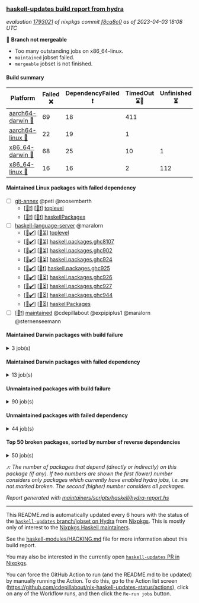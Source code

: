 ### [haskell-updates build report from hydra](https://hydra.nixos.org/jobset/nixpkgs/haskell-updates)
*evaluation [1793021](https://hydra.nixos.org/eval/1793021) of nixpkgs commit [f8ca8c0](https://github.com/NixOS/nixpkgs/commits/f8ca8c031bcefb5823803582dddec1387e582a97) as of 2023-04-03 18:08 UTC*

:red_circle: **Branch not mergeable**
  * Too many outstanding jobs on x86_64-linux.
  * `maintained` jobset failed.
  * `mergeable` jobset is not finished.

#### Build summary

 | Platform | Failed :x: | DependencyFailed :heavy_exclamation_mark: | TimedOut :hourglass::no_entry_sign: | Unfinished :hourglass_flowing_sand: | Success :heavy_check_mark: | 
 | --- | --- | --- | --- | --- | --- | 
 | [aarch64-darwin :green_apple:](https://hydra.nixos.org/eval/1793021?filter=.aarch64-darwin) | 69 | 18 | 411 |  | 5984 | 
 | [aarch64-linux :iphone:](https://hydra.nixos.org/eval/1793021?filter=.aarch64-linux) | 22 | 19 | 1 |  | 6499 | 
 | [x86_64-darwin :apple:](https://hydra.nixos.org/eval/1793021?filter=.x86_64-darwin) | 68 | 25 | 10 | 1 | 6382 | 
 | [x86_64-linux :penguin:](https://hydra.nixos.org/eval/1793021?filter=.x86_64-linux) | 16 | 16 | 2 | 112 | 6435 | 
#### Maintained Linux packages with failed dependency
- [ ] [git-annex](https://hydra.nixos.org/eval/1793021?filter=git-annex) @peti @roosemberth
  - [[:iphone::heavy_exclamation_mark:]](https://hydra.nixos.org/build/214772217) [[:penguin::heavy_exclamation_mark:]](https://hydra.nixos.org/build/214772117) [toplevel](https://hydra.nixos.org/eval/1793021?filter=git-annex)
  - [[:iphone::heavy_exclamation_mark:]](https://hydra.nixos.org/build/214772213) [[:penguin::heavy_exclamation_mark:]](https://hydra.nixos.org/build/214772435) [haskellPackages](https://hydra.nixos.org/eval/1793021?filter=haskellPackages.git-annex)
- [ ] [haskell-language-server](https://hydra.nixos.org/eval/1793021?filter=haskell-language-server) @maralorn
  - [[:iphone::heavy_check_mark:]](https://hydra.nixos.org/build/214772166) [[:penguin::hourglass_flowing_sand:]](https://hydra.nixos.org/build/214772231) [toplevel](https://hydra.nixos.org/eval/1793021?filter=haskell-language-server)
  - [[:iphone::heavy_check_mark:]](https://hydra.nixos.org/build/214772436) [[:penguin::hourglass_flowing_sand:]](https://hydra.nixos.org/build/214772295) [haskell.packages.ghc8107](https://hydra.nixos.org/eval/1793021?filter=haskell.packages.ghc8107.haskell-language-server)
  - [[:iphone::heavy_check_mark:]](https://hydra.nixos.org/build/214772369) [[:penguin::hourglass_flowing_sand:]](https://hydra.nixos.org/build/214772319) [haskell.packages.ghc902](https://hydra.nixos.org/eval/1793021?filter=haskell.packages.ghc902.haskell-language-server)
  - [[:iphone::heavy_check_mark:]](https://hydra.nixos.org/build/214772328) [[:penguin::hourglass_flowing_sand:]](https://hydra.nixos.org/build/214772180) [haskell.packages.ghc924](https://hydra.nixos.org/eval/1793021?filter=haskell.packages.ghc924.haskell-language-server)
  - [[:iphone::heavy_check_mark:]](https://hydra.nixos.org/build/214772279) [[:penguin::heavy_exclamation_mark:]](https://hydra.nixos.org/build/214772399) [haskell.packages.ghc925](https://hydra.nixos.org/eval/1793021?filter=haskell.packages.ghc925.haskell-language-server)
  - [[:iphone::heavy_check_mark:]](https://hydra.nixos.org/build/214772323) [[:penguin::hourglass_flowing_sand:]](https://hydra.nixos.org/build/214772075) [haskell.packages.ghc926](https://hydra.nixos.org/eval/1793021?filter=haskell.packages.ghc926.haskell-language-server)
  - [[:iphone::heavy_check_mark:]](https://hydra.nixos.org/build/214772071) [[:penguin::hourglass_flowing_sand:]](https://hydra.nixos.org/build/214772404) [haskell.packages.ghc927](https://hydra.nixos.org/eval/1793021?filter=haskell.packages.ghc927.haskell-language-server)
  - [[:iphone::heavy_check_mark:]](https://hydra.nixos.org/build/214848764) [[:penguin::hourglass_flowing_sand:]](https://hydra.nixos.org/build/214848762) [haskell.packages.ghc944](https://hydra.nixos.org/eval/1793021?filter=haskell.packages.ghc944.haskell-language-server)
  - [[:iphone::heavy_check_mark:]](https://hydra.nixos.org/build/214772233) [[:penguin::hourglass_flowing_sand:]](https://hydra.nixos.org/build/214772165) [haskellPackages](https://hydra.nixos.org/eval/1793021?filter=haskellPackages.haskell-language-server)
- [ ] [[:penguin::heavy_exclamation_mark:]](https://hydra.nixos.org/build/214772125) [maintained](https://hydra.nixos.org/eval/1793021?filter=maintained) @cdepillabout @expipiplus1 @maralorn @sternenseemann
#### Maintained Darwin packages with build failure
<details><summary>3 job(s) </summary>

- [ ] [gitit](https://hydra.nixos.org/eval/1793021?filter=gitit) @Profpatsch @sternenseemann
  - [[:green_apple::x:]](https://hydra.nixos.org/build/214772463) [[:apple::heavy_check_mark:]](https://hydra.nixos.org/build/214772234) [toplevel](https://hydra.nixos.org/eval/1793021?filter=gitit)
  - [[:green_apple::heavy_check_mark:]](https://hydra.nixos.org/build/214772053) [[:apple::heavy_check_mark:]](https://hydra.nixos.org/build/214772033) [haskellPackages](https://hydra.nixos.org/eval/1793021?filter=haskellPackages.gitit)
</details>

#### Maintained Darwin packages with failed dependency
<details><summary>13 job(s) </summary>

- [ ] [git-annex](https://hydra.nixos.org/eval/1793021?filter=git-annex) @peti @roosemberth
  - [[:green_apple::heavy_exclamation_mark:]](https://hydra.nixos.org/build/214772076) [[:apple::heavy_exclamation_mark:]](https://hydra.nixos.org/build/214772379) [toplevel](https://hydra.nixos.org/eval/1793021?filter=git-annex)
  - [[:green_apple::heavy_exclamation_mark:]](https://hydra.nixos.org/build/214772406) [[:apple::heavy_exclamation_mark:]](https://hydra.nixos.org/build/214772291) [haskellPackages](https://hydra.nixos.org/eval/1793021?filter=haskellPackages.git-annex)
- [ ] [haskell-language-server](https://hydra.nixos.org/eval/1793021?filter=haskell-language-server) @maralorn
  - [[:green_apple::heavy_check_mark:]](https://hydra.nixos.org/build/214772287) [[:apple::heavy_check_mark:]](https://hydra.nixos.org/build/214772451) [toplevel](https://hydra.nixos.org/eval/1793021?filter=haskell-language-server)
  - [[:green_apple::heavy_check_mark:]](https://hydra.nixos.org/build/214772355) [[:apple::heavy_check_mark:]](https://hydra.nixos.org/build/214772445) [haskell.packages.ghc8107](https://hydra.nixos.org/eval/1793021?filter=haskell.packages.ghc8107.haskell-language-server)
  - [[:green_apple::heavy_check_mark:]](https://hydra.nixos.org/build/214772134) [[:apple::heavy_check_mark:]](https://hydra.nixos.org/build/214772423) [haskell.packages.ghc902](https://hydra.nixos.org/eval/1793021?filter=haskell.packages.ghc902.haskell-language-server)
  - [[:green_apple::heavy_check_mark:]](https://hydra.nixos.org/build/214772418) [[:apple::heavy_check_mark:]](https://hydra.nixos.org/build/214772277) [haskell.packages.ghc924](https://hydra.nixos.org/eval/1793021?filter=haskell.packages.ghc924.haskell-language-server)
  - [[:green_apple::heavy_check_mark:]](https://hydra.nixos.org/build/214772340) [[:apple::heavy_check_mark:]](https://hydra.nixos.org/build/214772307) [haskell.packages.ghc925](https://hydra.nixos.org/eval/1793021?filter=haskell.packages.ghc925.haskell-language-server)
  - [[:green_apple::heavy_check_mark:]](https://hydra.nixos.org/build/214772144) [[:apple::heavy_check_mark:]](https://hydra.nixos.org/build/214772168) [haskell.packages.ghc926](https://hydra.nixos.org/eval/1793021?filter=haskell.packages.ghc926.haskell-language-server)
  - [[:green_apple::heavy_check_mark:]](https://hydra.nixos.org/build/214772384) [[:apple::heavy_check_mark:]](https://hydra.nixos.org/build/214772150) [haskell.packages.ghc927](https://hydra.nixos.org/eval/1793021?filter=haskell.packages.ghc927.haskell-language-server)
  - [[:green_apple::heavy_exclamation_mark:]](https://hydra.nixos.org/build/214848763) [[:apple::hourglass_flowing_sand:]](https://hydra.nixos.org/build/214848765) [haskell.packages.ghc944](https://hydra.nixos.org/eval/1793021?filter=haskell.packages.ghc944.haskell-language-server)
  - [[:green_apple::heavy_check_mark:]](https://hydra.nixos.org/build/214772249) [[:apple::heavy_check_mark:]](https://hydra.nixos.org/build/214772041) [haskellPackages](https://hydra.nixos.org/eval/1793021?filter=haskellPackages.haskell-language-server)
</details>

#### Unmaintained packages with build failure
<details><summary>90 job(s) </summary>

- [ ] [[:green_apple::heavy_check_mark:]](https://hydra.nixos.org/build/214141789) [[:iphone::heavy_check_mark:]](https://hydra.nixos.org/build/214134943) [[:apple::x:]](https://hydra.nixos.org/build/214146726) [[:penguin::heavy_check_mark:]](https://hydra.nixos.org/build/214135673) [haskellPackages.di-core](https://hydra.nixos.org/eval/1793021?filter=haskellPackages.di-core)  :arrow_heading_up: 8 | 11
- [ ] [[:green_apple::x:]](https://hydra.nixos.org/build/214772102) [[:iphone::x:]](https://hydra.nixos.org/build/214772142) [[:apple::x:]](https://hydra.nixos.org/build/214772354) [[:penguin::hourglass_flowing_sand:]](https://hydra.nixos.org/build/214772296) [haskellPackages.gi-soup](https://hydra.nixos.org/eval/1793021?filter=haskellPackages.gi-soup)  :arrow_heading_up: 5 | 19
- [ ] [[:green_apple::x:]](https://hydra.nixos.org/build/214604764) [[:iphone::x:]](https://hydra.nixos.org/build/214598833) [[:apple::x:]](https://hydra.nixos.org/build/214601792) [[:penguin::x:]](https://hydra.nixos.org/build/214602707) [haskellPackages.uniform-json](https://hydra.nixos.org/eval/1793021?filter=haskellPackages.uniform-json)  :arrow_heading_up: 4 | 4
- [ ] [[:green_apple::heavy_check_mark:]](https://hydra.nixos.org/build/214599192) [[:iphone::heavy_check_mark:]](https://hydra.nixos.org/build/214604033) [[:apple::heavy_check_mark:]](https://hydra.nixos.org/build/214601741) [[:penguin::x:]](https://hydra.nixos.org/build/214600338) [haskellPackages.factory](https://hydra.nixos.org/eval/1793021?filter=haskellPackages.factory)  :arrow_heading_up: 2 | 4
- [ ] [[:green_apple::x:]](https://hydra.nixos.org/build/214501496) [[:iphone::x:]](https://hydra.nixos.org/build/214507272) [[:apple::x:]](https://hydra.nixos.org/build/214504901) [[:penguin::x:]](https://hydra.nixos.org/build/214501345) [haskellPackages.kind-integer](https://hydra.nixos.org/eval/1793021?filter=haskellPackages.kind-integer)  :arrow_heading_up: 2 | 2
- [ ] [[:green_apple::heavy_check_mark:]](https://hydra.nixos.org/build/214507009) [[:iphone::x:]](https://hydra.nixos.org/build/214503119) [[:apple::heavy_check_mark:]](https://hydra.nixos.org/build/214494591) [[:penguin::heavy_check_mark:]](https://hydra.nixos.org/build/214503477) [haskellPackages.quic](https://hydra.nixos.org/eval/1793021?filter=haskellPackages.quic)  :arrow_heading_up: 2 | 2
- [ ] [[:green_apple::x:]](https://hydra.nixos.org/build/214600166) [[:iphone::x:]](https://hydra.nixos.org/build/214601887) [[:apple::heavy_check_mark:]](https://hydra.nixos.org/build/214604317) [[:penguin::heavy_check_mark:]](https://hydra.nixos.org/build/214599029) [haskellPackages.hw-simd](https://hydra.nixos.org/eval/1793021?filter=haskellPackages.hw-simd)  :arrow_heading_up: 1 | 8
- [ ] [[:green_apple::x:]](https://hydra.nixos.org/build/214606886) [[:iphone::x:]](https://hydra.nixos.org/build/214597805) [[:apple::x:]](https://hydra.nixos.org/build/214604497) [[:penguin::x:]](https://hydra.nixos.org/build/214600262) [haskellPackages.hslua-typing](https://hydra.nixos.org/eval/1793021?filter=haskellPackages.hslua-typing)  :arrow_heading_up: 1 | 5
- [ ] [[:green_apple::x:]](https://hydra.nixos.org/build/214602282) [[:iphone::heavy_check_mark:]](https://hydra.nixos.org/build/214598964) [[:apple::x:]](https://hydra.nixos.org/build/214600885) [[:penguin::heavy_check_mark:]](https://hydra.nixos.org/build/214600067) [haskellPackages.inline-r](https://hydra.nixos.org/eval/1793021?filter=haskellPackages.inline-r)  :arrow_heading_up: 1 | 4
- [ ] [[:green_apple::x:]](https://hydra.nixos.org/build/214503654) [[:iphone::x:]](https://hydra.nixos.org/build/214501002) [[:apple::x:]](https://hydra.nixos.org/build/214501960) [[:penguin::x:]](https://hydra.nixos.org/build/214497909) [haskellPackages.hpath-directory](https://hydra.nixos.org/eval/1793021?filter=haskellPackages.hpath-directory)  :arrow_heading_up: 1 | 3
- [ ] [[:green_apple::x:]](https://hydra.nixos.org/build/214607395) [[:iphone::x:]](https://hydra.nixos.org/build/214597483) [[:apple::x:]](https://hydra.nixos.org/build/214602658) [[:penguin::x:]](https://hydra.nixos.org/build/214605872) [haskellPackages.hslua-repl](https://hydra.nixos.org/eval/1793021?filter=haskellPackages.hslua-repl)  :arrow_heading_up: 1 | 2
- [ ] [[:green_apple::heavy_check_mark:]](https://hydra.nixos.org/build/214134274) [[:iphone::x:]](https://hydra.nixos.org/build/214149550) [[:apple::heavy_check_mark:]](https://hydra.nixos.org/build/214142318) [[:penguin::heavy_check_mark:]](https://hydra.nixos.org/build/214144617) [haskellPackages.long-double](https://hydra.nixos.org/eval/1793021?filter=haskellPackages.long-double)  :arrow_heading_up: 1 | 2
- [ ] [[:green_apple::x:]](https://hydra.nixos.org/build/214602142) [[:iphone::heavy_check_mark:]](https://hydra.nixos.org/build/214601215) [[:apple::x:]](https://hydra.nixos.org/build/214604895) [[:penguin::heavy_check_mark:]](https://hydra.nixos.org/build/214600991) [haskellPackages.posix-socket](https://hydra.nixos.org/eval/1793021?filter=haskellPackages.posix-socket)  :arrow_heading_up: 1 | 2
- [ ] [[:green_apple::x:]](https://hydra.nixos.org/build/214597385) [[:iphone::heavy_check_mark:]](https://hydra.nixos.org/build/214601087) [[:apple::x:]](https://hydra.nixos.org/build/214598895) [[:penguin::heavy_check_mark:]](https://hydra.nixos.org/build/214600226) [haskellPackages.gi-gdkx11](https://hydra.nixos.org/eval/1793021?filter=haskellPackages.gi-gdkx11)  :arrow_heading_up: 1 | 1
- [ ] [[:green_apple::hourglass::no_entry_sign:]](https://hydra.nixos.org/build/214599525) [[:iphone::heavy_exclamation_mark:]](https://hydra.nixos.org/build/214603777) [[:apple::x:]](https://hydra.nixos.org/build/214598665) [[:penguin::x:]](https://hydra.nixos.org/build/214603147) [haskellPackages.http3](https://hydra.nixos.org/eval/1793021?filter=haskellPackages.http3)  :arrow_heading_up: 1 | 1
- [ ] [[:green_apple::heavy_check_mark:]](https://hydra.nixos.org/build/214599928) [[:iphone::heavy_check_mark:]](https://hydra.nixos.org/build/214598189) [[:apple::heavy_check_mark:]](https://hydra.nixos.org/build/214603931) [[:penguin::x:]](https://hydra.nixos.org/build/214599789) [haskellPackages.mighty-metropolis](https://hydra.nixos.org/eval/1793021?filter=haskellPackages.mighty-metropolis)  :arrow_heading_up: 1 | 1
- [ ] [[:green_apple::heavy_check_mark:]](https://hydra.nixos.org/build/214499156) [[:iphone::x:]](https://hydra.nixos.org/build/214509737) [[:apple::heavy_check_mark:]](https://hydra.nixos.org/build/214497278) [[:penguin::heavy_check_mark:]](https://hydra.nixos.org/build/214507831) [haskellPackages.nlopt-haskell](https://hydra.nixos.org/eval/1793021?filter=haskellPackages.nlopt-haskell)  :arrow_heading_up: 1 | 1
- [ ] [[:green_apple::x:]](https://hydra.nixos.org/build/214141221) [[:iphone::heavy_check_mark:]](https://hydra.nixos.org/build/214151880) [[:apple::x:]](https://hydra.nixos.org/build/214152662) [[:penguin::heavy_check_mark:]](https://hydra.nixos.org/build/214142865) [haskellPackages.openal-ffi](https://hydra.nixos.org/eval/1793021?filter=haskellPackages.openal-ffi)  :arrow_heading_up: 1 | 1
- [ ] [[:apple::x:]](https://hydra.nixos.org/build/214504040) [[:penguin::heavy_check_mark:]](https://hydra.nixos.org/build/214495585) [haskellPackages.swisstable](https://hydra.nixos.org/eval/1793021?filter=haskellPackages.swisstable)  :arrow_heading_up: 1 | 1
- [ ] [[:green_apple::heavy_check_mark:]](https://hydra.nixos.org/build/214146944) [[:iphone::x:]](https://hydra.nixos.org/build/214145294) [[:apple::heavy_check_mark:]](https://hydra.nixos.org/build/214134328) [[:penguin::heavy_check_mark:]](https://hydra.nixos.org/build/214151749) [haskellPackages.freetype2](https://hydra.nixos.org/eval/1793021?filter=haskellPackages.freetype2)  :arrow_heading_up: 0 | 10
- [ ] [[:green_apple::x:]](https://hydra.nixos.org/build/214603383) [[:iphone::heavy_check_mark:]](https://hydra.nixos.org/build/214598410) [[:apple::x:]](https://hydra.nixos.org/build/214601054) [[:penguin::heavy_check_mark:]](https://hydra.nixos.org/build/214601005) [haskellPackages.pipes-zlib](https://hydra.nixos.org/eval/1793021?filter=haskellPackages.pipes-zlib)  :arrow_heading_up: 0 | 5
- [ ] [[:green_apple::x:]](https://hydra.nixos.org/build/214600905) [[:iphone::heavy_check_mark:]](https://hydra.nixos.org/build/214601654) [[:apple::heavy_check_mark:]](https://hydra.nixos.org/build/214601096) [[:penguin::heavy_check_mark:]](https://hydra.nixos.org/build/214602866) [haskellPackages.folds](https://hydra.nixos.org/eval/1793021?filter=haskellPackages.folds)  :arrow_heading_up: 0 | 3
- [ ] [[:green_apple::x:]](https://hydra.nixos.org/build/214509854) [[:iphone::heavy_check_mark:]](https://hydra.nixos.org/build/214502377) [[:apple::heavy_check_mark:]](https://hydra.nixos.org/build/214495375) [[:penguin::heavy_check_mark:]](https://hydra.nixos.org/build/214505553) [haskellPackages.gauge](https://hydra.nixos.org/eval/1793021?filter=haskellPackages.gauge)  :arrow_heading_up: 0 | 3
- [ ] [[:green_apple::x:]](https://hydra.nixos.org/build/214148657) [[:iphone::x:]](https://hydra.nixos.org/build/214133658) [[:apple::heavy_check_mark:]](https://hydra.nixos.org/build/214137156) [[:penguin::heavy_check_mark:]](https://hydra.nixos.org/build/214136660) [haskellPackages.picosat](https://hydra.nixos.org/eval/1793021?filter=haskellPackages.picosat)  :arrow_heading_up: 0 | 3
- [ ] [[:green_apple::x:]](https://hydra.nixos.org/build/214148397) [[:iphone::heavy_check_mark:]](https://hydra.nixos.org/build/214136877) [[:apple::heavy_check_mark:]](https://hydra.nixos.org/build/214137485) [[:penguin::heavy_check_mark:]](https://hydra.nixos.org/build/214138587) [haskellPackages.LibZip](https://hydra.nixos.org/eval/1793021?filter=haskellPackages.LibZip)  :arrow_heading_up: 0 | 2
- [ ] [[:green_apple::heavy_check_mark:]](https://hydra.nixos.org/build/214603670) [[:iphone::heavy_check_mark:]](https://hydra.nixos.org/build/214599510) [[:apple::heavy_check_mark:]](https://hydra.nixos.org/build/214603358) [[:penguin::x:]](https://hydra.nixos.org/build/214602304) [haskellPackages.json-rpc](https://hydra.nixos.org/eval/1793021?filter=haskellPackages.json-rpc)  :arrow_heading_up: 0 | 2
- [ ] [[:green_apple::x:]](https://hydra.nixos.org/build/214500891) [[:iphone::heavy_check_mark:]](https://hydra.nixos.org/build/214499813) [[:apple::heavy_check_mark:]](https://hydra.nixos.org/build/214504248) [[:penguin::heavy_check_mark:]](https://hydra.nixos.org/build/214505205) [haskellPackages.rocksdb-haskell](https://hydra.nixos.org/eval/1793021?filter=haskellPackages.rocksdb-haskell)  :arrow_heading_up: 0 | 2
- [ ] [[:green_apple::x:]](https://hydra.nixos.org/build/214772054) [[:iphone::x:]](https://hydra.nixos.org/build/214772062) [[:apple::x:]](https://hydra.nixos.org/build/214772457) [[:penguin::hourglass_flowing_sand:]](https://hydra.nixos.org/build/214772339) [haskellPackages.curryer-rpc](https://hydra.nixos.org/eval/1793021?filter=haskellPackages.curryer-rpc)  :arrow_heading_up: 0 | 1
- [ ] [[:green_apple::x:]](https://hydra.nixos.org/build/214604424) [[:iphone::heavy_check_mark:]](https://hydra.nixos.org/build/214599854) [[:apple::heavy_check_mark:]](https://hydra.nixos.org/build/214605749) [[:penguin::heavy_check_mark:]](https://hydra.nixos.org/build/214604155) [haskellPackages.ecta](https://hydra.nixos.org/eval/1793021?filter=haskellPackages.ecta)  :arrow_heading_up: 0 | 1
- [ ] [[:green_apple::x:]](https://hydra.nixos.org/build/214602816) [[:iphone::x:]](https://hydra.nixos.org/build/214600704) [[:apple::x:]](https://hydra.nixos.org/build/214597596) [[:penguin::x:]](https://hydra.nixos.org/build/214597490) [haskellPackages.eventlog2html](https://hydra.nixos.org/eval/1793021?filter=haskellPackages.eventlog2html)  :arrow_heading_up: 0 | 1
- [ ] [[:green_apple::x:]](https://hydra.nixos.org/build/214772411) [[:iphone::heavy_check_mark:]](https://hydra.nixos.org/build/214772187) [[:apple::x:]](https://hydra.nixos.org/build/214772224) [[:penguin::hourglass_flowing_sand:]](https://hydra.nixos.org/build/214772377) [haskellPackages.h-raylib](https://hydra.nixos.org/eval/1793021?filter=haskellPackages.h-raylib)  :arrow_heading_up: 0 | 1
- [ ] [[:green_apple::x:]](https://hydra.nixos.org/build/214141306) [[:iphone::heavy_check_mark:]](https://hydra.nixos.org/build/214138240) [[:apple::x:]](https://hydra.nixos.org/build/214143679) [[:penguin::heavy_check_mark:]](https://hydra.nixos.org/build/214132798) [haskellPackages.hamid](https://hydra.nixos.org/eval/1793021?filter=haskellPackages.hamid)  :arrow_heading_up: 0 | 1
- [ ] [[:green_apple::heavy_check_mark:]](https://hydra.nixos.org/build/214494618) [[:iphone::heavy_check_mark:]](https://hydra.nixos.org/build/214497805) [[:apple::x:]](https://hydra.nixos.org/build/214504959) [[:penguin::heavy_check_mark:]](https://hydra.nixos.org/build/214498373) [haskellPackages.hmatrix-morpheus](https://hydra.nixos.org/eval/1793021?filter=haskellPackages.hmatrix-morpheus)  :arrow_heading_up: 0 | 1
- [ ] [[:green_apple::x:]](https://hydra.nixos.org/build/214133968) [[:iphone::heavy_check_mark:]](https://hydra.nixos.org/build/214156099) [[:apple::x:]](https://hydra.nixos.org/build/214143711) [[:penguin::heavy_check_mark:]](https://hydra.nixos.org/build/214140909) [haskellPackages.huckleberry](https://hydra.nixos.org/eval/1793021?filter=haskellPackages.huckleberry)  :arrow_heading_up: 0 | 1
- [ ] [[:green_apple::x:]](https://hydra.nixos.org/build/214145745) [[:iphone::heavy_check_mark:]](https://hydra.nixos.org/build/214156245) [[:apple::x:]](https://hydra.nixos.org/build/214141632) [[:penguin::heavy_check_mark:]](https://hydra.nixos.org/build/214155150) [haskellPackages.select](https://hydra.nixos.org/eval/1793021?filter=haskellPackages.select)  :arrow_heading_up: 0 | 1
- [ ] [[:green_apple::x:]](https://hydra.nixos.org/build/214153812) [[:iphone::heavy_check_mark:]](https://hydra.nixos.org/build/214146662) [[:apple::x:]](https://hydra.nixos.org/build/214136287) [[:penguin::heavy_check_mark:]](https://hydra.nixos.org/build/214147572) [haskellPackages.sysinfo](https://hydra.nixos.org/eval/1793021?filter=haskellPackages.sysinfo)  :arrow_heading_up: 0 | 1
- [ ] [[:green_apple::heavy_check_mark:]](https://hydra.nixos.org/build/214494601) [[:iphone::heavy_check_mark:]](https://hydra.nixos.org/build/214506311) [[:apple::x:]](https://hydra.nixos.org/build/214494989) [[:penguin::heavy_check_mark:]](https://hydra.nixos.org/build/214504213) [haskellPackages.FractalArt](https://hydra.nixos.org/eval/1793021?filter=haskellPackages.FractalArt) 
- [ ] [[:green_apple::heavy_check_mark:]](https://hydra.nixos.org/build/214157397) [[:iphone::x:]](https://hydra.nixos.org/build/214136263) [[:apple::heavy_check_mark:]](https://hydra.nixos.org/build/214141126) [[:penguin::heavy_check_mark:]](https://hydra.nixos.org/build/214153805) [haskellPackages.HsASA](https://hydra.nixos.org/eval/1793021?filter=haskellPackages.HsASA) 
- [ ] [[:green_apple::x:]](https://hydra.nixos.org/build/214134999) [[:iphone::heavy_check_mark:]](https://hydra.nixos.org/build/214157288) [[:apple::x:]](https://hydra.nixos.org/build/214142578) [[:penguin::heavy_check_mark:]](https://hydra.nixos.org/build/214149630) [haskellPackages.al](https://hydra.nixos.org/eval/1793021?filter=haskellPackages.al) 
- [ ] [[:green_apple::heavy_check_mark:]](https://hydra.nixos.org/build/214502771) [[:iphone::heavy_check_mark:]](https://hydra.nixos.org/build/214502511) [[:apple::x:]](https://hydra.nixos.org/build/214496305) [[:penguin::heavy_check_mark:]](https://hydra.nixos.org/build/214494735) [haskellPackages.churros](https://hydra.nixos.org/eval/1793021?filter=haskellPackages.churros) 
- [ ] [[:green_apple::x:]](https://hydra.nixos.org/build/214605608) [[:iphone::hourglass::no_entry_sign:]](https://hydra.nixos.org/build/214602336) [[:apple::x:]](https://hydra.nixos.org/build/214605507) [[:penguin::x:]](https://hydra.nixos.org/build/214604824) [haskellPackages.crem](https://hydra.nixos.org/eval/1793021?filter=haskellPackages.crem) 
- [ ] [[:green_apple::heavy_check_mark:]](https://hydra.nixos.org/build/214146953) [[:iphone::heavy_check_mark:]](https://hydra.nixos.org/build/214137813) [[:apple::x:]](https://hydra.nixos.org/build/214137621) [[:penguin::heavy_check_mark:]](https://hydra.nixos.org/build/214153200) [haskellPackages.env-extra](https://hydra.nixos.org/eval/1793021?filter=haskellPackages.env-extra) 
- [ ] [[:green_apple::x:]](https://hydra.nixos.org/build/214599714) [[:iphone::heavy_check_mark:]](https://hydra.nixos.org/build/214605099) [[:apple::x:]](https://hydra.nixos.org/build/214597374) [[:penguin::heavy_check_mark:]](https://hydra.nixos.org/build/214604641) [haskellPackages.epub-tools](https://hydra.nixos.org/eval/1793021?filter=haskellPackages.epub-tools) 
- [ ] [[:green_apple::x:]](https://hydra.nixos.org/build/214147932) [[:iphone::heavy_check_mark:]](https://hydra.nixos.org/build/214140002) [[:apple::heavy_check_mark:]](https://hydra.nixos.org/build/214136673) [[:penguin::heavy_check_mark:]](https://hydra.nixos.org/build/214150873) [haskellPackages.executable-hash](https://hydra.nixos.org/eval/1793021?filter=haskellPackages.executable-hash) 
- [ ] [[:green_apple::x:]](https://hydra.nixos.org/build/214135226) [[:iphone::heavy_check_mark:]](https://hydra.nixos.org/build/214134337) [[:apple::x:]](https://hydra.nixos.org/build/214133687) [[:penguin::heavy_check_mark:]](https://hydra.nixos.org/build/214134720) [haskellPackages.float128](https://hydra.nixos.org/eval/1793021?filter=haskellPackages.float128) 
- [ ] [[:green_apple::x:]](https://hydra.nixos.org/build/214508158) [[:iphone::heavy_check_mark:]](https://hydra.nixos.org/build/214496089) [[:apple::x:]](https://hydra.nixos.org/build/214503377) [[:penguin::heavy_check_mark:]](https://hydra.nixos.org/build/214501931) [haskellPackages.fudgets](https://hydra.nixos.org/eval/1793021?filter=haskellPackages.fudgets) 
- [ ] [[:green_apple::x:]](https://hydra.nixos.org/build/214603185) [[:iphone::heavy_check_mark:]](https://hydra.nixos.org/build/214601387) [[:apple::x:]](https://hydra.nixos.org/build/214599288) [[:penguin::heavy_check_mark:]](https://hydra.nixos.org/build/214598411) [haskellPackages.gerrit](https://hydra.nixos.org/eval/1793021?filter=haskellPackages.gerrit) 
- [ ] [[:green_apple::x:]](https://hydra.nixos.org/build/214607105) [[:apple::x:]](https://hydra.nixos.org/build/214606984) [haskellPackages.gi-gtkosxapplication](https://hydra.nixos.org/eval/1793021?filter=haskellPackages.gi-gtkosxapplication) 
- [ ] [[:green_apple::x:]](https://hydra.nixos.org/build/214502774) [[:apple::x:]](https://hydra.nixos.org/build/214503789) [haskellPackages.gtk-mac-integration](https://hydra.nixos.org/eval/1793021?filter=haskellPackages.gtk-mac-integration) 
- [ ] [[:green_apple::x:]](https://hydra.nixos.org/build/214497154) [[:iphone::heavy_check_mark:]](https://hydra.nixos.org/build/214495084) [[:apple::x:]](https://hydra.nixos.org/build/214508555) [[:penguin::heavy_check_mark:]](https://hydra.nixos.org/build/214507960) [haskellPackages.gtk-traymanager](https://hydra.nixos.org/eval/1793021?filter=haskellPackages.gtk-traymanager) 
- [ ] [[:green_apple::x:]](https://hydra.nixos.org/build/214508260) [[:apple::x:]](https://hydra.nixos.org/build/214495306) [haskellPackages.gtk3-mac-integration](https://hydra.nixos.org/eval/1793021?filter=haskellPackages.gtk3-mac-integration) 
- [ ] [[:green_apple::x:]](https://hydra.nixos.org/build/214605222) [[:iphone::heavy_check_mark:]](https://hydra.nixos.org/build/214599498) [[:apple::x:]](https://hydra.nixos.org/build/214602464) [[:penguin::heavy_check_mark:]](https://hydra.nixos.org/build/214597731) [haskellPackages.highlight](https://hydra.nixos.org/eval/1793021?filter=haskellPackages.highlight) 
- [ ] [[:green_apple::x:]](https://hydra.nixos.org/build/214607264) [[:iphone::heavy_check_mark:]](https://hydra.nixos.org/build/214605719) [[:apple::x:]](https://hydra.nixos.org/build/214604476) [[:penguin::heavy_check_mark:]](https://hydra.nixos.org/build/214606564) [haskellPackages.hinotify-conduit](https://hydra.nixos.org/eval/1793021?filter=haskellPackages.hinotify-conduit) 
- [ ] [[:green_apple::x:]](https://hydra.nixos.org/build/214156295) [[:iphone::heavy_check_mark:]](https://hydra.nixos.org/build/214145796) [[:apple::x:]](https://hydra.nixos.org/build/214147180) [[:penguin::heavy_check_mark:]](https://hydra.nixos.org/build/214157678) [haskellPackages.hsshellscript](https://hydra.nixos.org/eval/1793021?filter=haskellPackages.hsshellscript) 
- [ ] [[:green_apple::x:]](https://hydra.nixos.org/build/214145882) [[:iphone::heavy_check_mark:]](https://hydra.nixos.org/build/214147797) [[:apple::x:]](https://hydra.nixos.org/build/214133768) [[:penguin::heavy_check_mark:]](https://hydra.nixos.org/build/214154054) [haskellPackages.hssourceinfo](https://hydra.nixos.org/eval/1793021?filter=haskellPackages.hssourceinfo) 
- [ ] [[:green_apple::x:]](https://hydra.nixos.org/build/214142552) [[:iphone::heavy_check_mark:]](https://hydra.nixos.org/build/214140737) [[:apple::x:]](https://hydra.nixos.org/build/214149553) [[:penguin::heavy_check_mark:]](https://hydra.nixos.org/build/214134415) [haskellPackages.hunspell-hs](https://hydra.nixos.org/eval/1793021?filter=haskellPackages.hunspell-hs) 
- [ ] [[:apple::x:]](https://hydra.nixos.org/build/214603676) [[:penguin::heavy_check_mark:]](https://hydra.nixos.org/build/214601353) [haskellPackages.inline-asm](https://hydra.nixos.org/eval/1793021?filter=haskellPackages.inline-asm) 
- [ ] [[:green_apple::x:]](https://hydra.nixos.org/build/214499769) [[:iphone::heavy_check_mark:]](https://hydra.nixos.org/build/214500971) [[:apple::x:]](https://hydra.nixos.org/build/214496739) [[:penguin::heavy_check_mark:]](https://hydra.nixos.org/build/214498617) [haskellPackages.interprocess](https://hydra.nixos.org/eval/1793021?filter=haskellPackages.interprocess) 
- [ ] [[:green_apple::x:]](https://hydra.nixos.org/build/214506427) [[:iphone::heavy_check_mark:]](https://hydra.nixos.org/build/214507110) [[:apple::x:]](https://hydra.nixos.org/build/214506592) [[:penguin::heavy_check_mark:]](https://hydra.nixos.org/build/214507053) [haskellPackages.intricacy](https://hydra.nixos.org/eval/1793021?filter=haskellPackages.intricacy) 
- [ ] [[:green_apple::x:]](https://hydra.nixos.org/build/214505917) [[:iphone::heavy_check_mark:]](https://hydra.nixos.org/build/214505484) [[:apple::x:]](https://hydra.nixos.org/build/214507464) [[:penguin::heavy_check_mark:]](https://hydra.nixos.org/build/214500840) [haskellPackages.ipcvar](https://hydra.nixos.org/eval/1793021?filter=haskellPackages.ipcvar) 
- [ ] [[:green_apple::x:]](https://hydra.nixos.org/build/214150388) [[:apple::x:]](https://hydra.nixos.org/build/214155935) [haskellPackages.kqueue](https://hydra.nixos.org/eval/1793021?filter=haskellPackages.kqueue) 
- [ ] [[:green_apple::x:]](https://hydra.nixos.org/build/214505246) [[:iphone::heavy_check_mark:]](https://hydra.nixos.org/build/214499200) [[:apple::heavy_check_mark:]](https://hydra.nixos.org/build/214495666) [[:penguin::heavy_check_mark:]](https://hydra.nixos.org/build/214500012) [haskellPackages.leveldb-haskell-fork](https://hydra.nixos.org/eval/1793021?filter=haskellPackages.leveldb-haskell-fork) 
- [ ] [[:green_apple::x:]](https://hydra.nixos.org/build/214494529) [[:iphone::x:]](https://hydra.nixos.org/build/214500903) [[:apple::x:]](https://hydra.nixos.org/build/214505368) [[:penguin::x:]](https://hydra.nixos.org/build/214497968) [haskellPackages.libphonenumber](https://hydra.nixos.org/eval/1793021?filter=haskellPackages.libphonenumber) 
- [ ] [[:green_apple::x:]](https://hydra.nixos.org/build/214136249) [[:iphone::heavy_check_mark:]](https://hydra.nixos.org/build/214135202) [[:apple::x:]](https://hydra.nixos.org/build/214135419) [[:penguin::heavy_check_mark:]](https://hydra.nixos.org/build/214135717) [haskellPackages.linux-framebuffer](https://hydra.nixos.org/eval/1793021?filter=haskellPackages.linux-framebuffer) 
- [ ] [[:green_apple::hourglass::no_entry_sign:]](https://hydra.nixos.org/build/214598884) [[:iphone::heavy_check_mark:]](https://hydra.nixos.org/build/214599897) [[:apple::x:]](https://hydra.nixos.org/build/214600130) [[:penguin::heavy_check_mark:]](https://hydra.nixos.org/build/214602634) [haskellPackages.mediawiki2latex](https://hydra.nixos.org/eval/1793021?filter=haskellPackages.mediawiki2latex) 
- [ ] [[:green_apple::x:]](https://hydra.nixos.org/build/214508933) [[:iphone::heavy_check_mark:]](https://hydra.nixos.org/build/214503394) [[:apple::x:]](https://hydra.nixos.org/build/214500842) [[:penguin::heavy_check_mark:]](https://hydra.nixos.org/build/214506470) [haskellPackages.memfd](https://hydra.nixos.org/eval/1793021?filter=haskellPackages.memfd) 
- [ ] [[:green_apple::x:]](https://hydra.nixos.org/build/214148286) [[:iphone::heavy_check_mark:]](https://hydra.nixos.org/build/214133115) [[:apple::x:]](https://hydra.nixos.org/build/214152231) [[:penguin::heavy_check_mark:]](https://hydra.nixos.org/build/214146907) [haskellPackages.memzero](https://hydra.nixos.org/eval/1793021?filter=haskellPackages.memzero) 
- [ ] [[:green_apple::x:]](https://hydra.nixos.org/build/214602556) [[:iphone::heavy_check_mark:]](https://hydra.nixos.org/build/214605921) [[:apple::x:]](https://hydra.nixos.org/build/214600052) [[:penguin::heavy_check_mark:]](https://hydra.nixos.org/build/214604974) [haskellPackages.nix-serve-ng](https://hydra.nixos.org/eval/1793021?filter=haskellPackages.nix-serve-ng) 
- [ ] [[:green_apple::hourglass::no_entry_sign:]](https://hydra.nixos.org/build/214601360) [[:iphone::heavy_check_mark:]](https://hydra.nixos.org/build/214600791) [[:apple::x:]](https://hydra.nixos.org/build/214598103) [[:penguin::x:]](https://hydra.nixos.org/build/214600770) [haskellPackages.openai-hs](https://hydra.nixos.org/eval/1793021?filter=haskellPackages.openai-hs) 
- [ ] [[:green_apple::x:]](https://hydra.nixos.org/build/214607116) [[:iphone::heavy_check_mark:]](https://hydra.nixos.org/build/214606305) [[:apple::heavy_check_mark:]](https://hydra.nixos.org/build/214600718) [[:penguin::heavy_check_mark:]](https://hydra.nixos.org/build/214599257) [haskellPackages.perceptual-hash](https://hydra.nixos.org/eval/1793021?filter=haskellPackages.perceptual-hash) 
- [ ] [[:green_apple::hourglass::no_entry_sign:]](https://hydra.nixos.org/build/214600757) [[:iphone::heavy_check_mark:]](https://hydra.nixos.org/build/214602264) [[:apple::x:]](https://hydra.nixos.org/build/214607323) [[:penguin::heavy_check_mark:]](https://hydra.nixos.org/build/214597418) [haskellPackages.persistent-pagination](https://hydra.nixos.org/eval/1793021?filter=haskellPackages.persistent-pagination) 
- [ ] [[:green_apple::x:]](https://hydra.nixos.org/build/214602381) [[:iphone::heavy_check_mark:]](https://hydra.nixos.org/build/214606224) [[:apple::x:]](https://hydra.nixos.org/build/214598554) [[:penguin::heavy_check_mark:]](https://hydra.nixos.org/build/214604904) [haskellPackages.phatsort](https://hydra.nixos.org/eval/1793021?filter=haskellPackages.phatsort) 
- [ ] [[:green_apple::x:]](https://hydra.nixos.org/build/214605260) [[:iphone::heavy_check_mark:]](https://hydra.nixos.org/build/214603668) [[:apple::x:]](https://hydra.nixos.org/build/214601270) [[:penguin::heavy_check_mark:]](https://hydra.nixos.org/build/214606229) [haskellPackages.ping-wrapper](https://hydra.nixos.org/eval/1793021?filter=haskellPackages.ping-wrapper) 
- [ ] [[:green_apple::x:]](https://hydra.nixos.org/build/214497783) [[:iphone::x:]](https://hydra.nixos.org/build/214509480) [[:apple::x:]](https://hydra.nixos.org/build/214495289) [[:penguin::x:]](https://hydra.nixos.org/build/214504366) [haskellPackages.pipes-network-ws](https://hydra.nixos.org/eval/1793021?filter=haskellPackages.pipes-network-ws) 
- [ ] [[:green_apple::x:]](https://hydra.nixos.org/build/214154380) [[:iphone::heavy_check_mark:]](https://hydra.nixos.org/build/214152962) [[:apple::x:]](https://hydra.nixos.org/build/214154667) [[:penguin::heavy_check_mark:]](https://hydra.nixos.org/build/214133450) [haskellPackages.posix-timer](https://hydra.nixos.org/eval/1793021?filter=haskellPackages.posix-timer) 
- [ ] [[:green_apple::x:]](https://hydra.nixos.org/build/214500394) [[:iphone::heavy_check_mark:]](https://hydra.nixos.org/build/214504596) [[:apple::x:]](https://hydra.nixos.org/build/214497651) [[:penguin::heavy_check_mark:]](https://hydra.nixos.org/build/214503051) [haskellPackages.procex](https://hydra.nixos.org/eval/1793021?filter=haskellPackages.procex) 
- [ ] [[:green_apple::x:]](https://hydra.nixos.org/build/214142265) [[:iphone::heavy_check_mark:]](https://hydra.nixos.org/build/214153470) [[:apple::x:]](https://hydra.nixos.org/build/214137802) [[:penguin::heavy_check_mark:]](https://hydra.nixos.org/build/214133063) [haskellPackages.pthread](https://hydra.nixos.org/eval/1793021?filter=haskellPackages.pthread) 
- [ ] [[:green_apple::hourglass::no_entry_sign:]](https://hydra.nixos.org/build/214597619) [[:iphone::heavy_check_mark:]](https://hydra.nixos.org/build/214604224) [[:apple::x:]](https://hydra.nixos.org/build/214598341) [[:penguin::heavy_check_mark:]](https://hydra.nixos.org/build/214602641) [haskellPackages.sandwich-webdriver](https://hydra.nixos.org/eval/1793021?filter=haskellPackages.sandwich-webdriver) 
- [ ] [[:green_apple::x:]](https://hydra.nixos.org/build/214499116) [[:iphone::x:]](https://hydra.nixos.org/build/214502333) [[:apple::x:]](https://hydra.nixos.org/build/214495533) [[:penguin::x:]](https://hydra.nixos.org/build/214509429) [haskellPackages.semaphore-compat](https://hydra.nixos.org/eval/1793021?filter=haskellPackages.semaphore-compat) 
- [ ] [[:green_apple::hourglass::no_entry_sign:]](https://hydra.nixos.org/build/214600418) [[:iphone::heavy_check_mark:]](https://hydra.nixos.org/build/214601687) [[:apple::x:]](https://hydra.nixos.org/build/214599501) [[:penguin::hourglass::no_entry_sign:]](https://hydra.nixos.org/build/214601462) [haskellPackages.servant-serialization](https://hydra.nixos.org/eval/1793021?filter=haskellPackages.servant-serialization) 
- [ ] [[:green_apple::x:]](https://hydra.nixos.org/build/214604809) [[:iphone::heavy_check_mark:]](https://hydra.nixos.org/build/214600625) [[:apple::x:]](https://hydra.nixos.org/build/214605451) [[:penguin::heavy_check_mark:]](https://hydra.nixos.org/build/214602435) [haskellPackages.tailfile-hinotify](https://hydra.nixos.org/eval/1793021?filter=haskellPackages.tailfile-hinotify) 
- [ ] [[:iphone::x:]](https://hydra.nixos.org/build/214143286) [[:penguin::heavy_check_mark:]](https://hydra.nixos.org/build/214139712) [haskellPackages.tasty-papi](https://hydra.nixos.org/eval/1793021?filter=haskellPackages.tasty-papi) 
- [ ] [[:green_apple::x:]](https://hydra.nixos.org/build/214149413) [[:iphone::x:]](https://hydra.nixos.org/build/214151410) [[:apple::heavy_check_mark:]](https://hydra.nixos.org/build/214156616) [[:penguin::heavy_check_mark:]](https://hydra.nixos.org/build/214137684) [haskellPackages.wiringPi](https://hydra.nixos.org/eval/1793021?filter=haskellPackages.wiringPi) 
- [ ] [[:green_apple::x:]](https://hydra.nixos.org/build/214507971) [[:iphone::x:]](https://hydra.nixos.org/build/214497010) [[:apple::x:]](https://hydra.nixos.org/build/214504457) [[:penguin::x:]](https://hydra.nixos.org/build/214500004) [haskellPackages.wordlist](https://hydra.nixos.org/eval/1793021?filter=haskellPackages.wordlist) 
- [ ] [[:green_apple::x:]](https://hydra.nixos.org/build/214557577) [[:iphone::heavy_check_mark:]](https://hydra.nixos.org/build/214557582) [[:apple::heavy_check_mark:]](https://hydra.nixos.org/build/214557596) [[:penguin::heavy_check_mark:]](https://hydra.nixos.org/build/214557662) [tests.haskell.writers](https://hydra.nixos.org/eval/1793021?filter=tests.haskell.writers) 
- [ ] [[:green_apple::x:]](https://hydra.nixos.org/build/214502033) [[:iphone::x:]](https://hydra.nixos.org/build/214506985) [[:apple::heavy_check_mark:]](https://hydra.nixos.org/build/214501534) [[:penguin::heavy_check_mark:]](https://hydra.nixos.org/build/214497738) [haskellPackages.x86-64bit](https://hydra.nixos.org/eval/1793021?filter=haskellPackages.x86-64bit) 
- [ ] [[:green_apple::x:]](https://hydra.nixos.org/build/214133701) [[:iphone::heavy_check_mark:]](https://hydra.nixos.org/build/214134878) [[:apple::x:]](https://hydra.nixos.org/build/214133047) [[:penguin::heavy_check_mark:]](https://hydra.nixos.org/build/214133563) [haskellPackages.xmonad-utils](https://hydra.nixos.org/eval/1793021?filter=haskellPackages.xmonad-utils) 
- [ ] [[:green_apple::x:]](https://hydra.nixos.org/build/214135816) [[:iphone::heavy_check_mark:]](https://hydra.nixos.org/build/214154285) [[:apple::x:]](https://hydra.nixos.org/build/214148394) [[:penguin::heavy_check_mark:]](https://hydra.nixos.org/build/214131148) [haskellPackages.yoga](https://hydra.nixos.org/eval/1793021?filter=haskellPackages.yoga) 
- [ ] [[:green_apple::x:]](https://hydra.nixos.org/build/214156289) [[:iphone::heavy_check_mark:]](https://hydra.nixos.org/build/214141469) [[:apple::x:]](https://hydra.nixos.org/build/214136996) [[:penguin::heavy_check_mark:]](https://hydra.nixos.org/build/214148297) [haskellPackages.zot](https://hydra.nixos.org/eval/1793021?filter=haskellPackages.zot) 
- [ ] [[:green_apple::x:]](https://hydra.nixos.org/build/214150105) [[:iphone::heavy_check_mark:]](https://hydra.nixos.org/build/214148758) [[:apple::x:]](https://hydra.nixos.org/build/214147645) [[:penguin::heavy_check_mark:]](https://hydra.nixos.org/build/214140867) [haskellPackages.zxcvbn-c](https://hydra.nixos.org/eval/1793021?filter=haskellPackages.zxcvbn-c) 
</details>

#### Unmaintained packages with failed dependency
<details><summary>44 job(s) </summary>

- [ ] [[:green_apple::heavy_check_mark:]](https://hydra.nixos.org/build/214149250) [[:iphone::heavy_check_mark:]](https://hydra.nixos.org/build/214134353) [[:apple::heavy_exclamation_mark:]](https://hydra.nixos.org/build/214155206) [[:penguin::heavy_check_mark:]](https://hydra.nixos.org/build/214146536) [haskellPackages.di-handle](https://hydra.nixos.org/eval/1793021?filter=haskellPackages.di-handle)  :arrow_heading_up: 6 | 9
- [ ] [[:green_apple::heavy_check_mark:]](https://hydra.nixos.org/build/214139580) [[:iphone::heavy_check_mark:]](https://hydra.nixos.org/build/214146585) [[:apple::heavy_exclamation_mark:]](https://hydra.nixos.org/build/214142512) [[:penguin::heavy_check_mark:]](https://hydra.nixos.org/build/214136982) [haskellPackages.di-monad](https://hydra.nixos.org/eval/1793021?filter=haskellPackages.di-monad)  :arrow_heading_up: 6 | 9
- [ ] [[:green_apple::heavy_check_mark:]](https://hydra.nixos.org/build/214507557) [[:iphone::heavy_check_mark:]](https://hydra.nixos.org/build/214509629) [[:apple::heavy_exclamation_mark:]](https://hydra.nixos.org/build/214499000) [[:penguin::heavy_check_mark:]](https://hydra.nixos.org/build/214503232) [haskellPackages.di-df1](https://hydra.nixos.org/eval/1793021?filter=haskellPackages.di-df1)  :arrow_heading_up: 5 | 8
- [ ] [hoogle](https://hydra.nixos.org/eval/1793021?filter=hoogle)  :arrow_heading_up: 3 | 4
  - [[:green_apple::heavy_check_mark:]](https://hydra.nixos.org/build/214598718) [[:iphone::heavy_check_mark:]](https://hydra.nixos.org/build/214602494) [[:apple::heavy_check_mark:]](https://hydra.nixos.org/build/214601539) [[:penguin::heavy_check_mark:]](https://hydra.nixos.org/build/214606793) [haskell.packages.ghc8107](https://hydra.nixos.org/eval/1793021?filter=haskell.packages.ghc8107.hoogle)
  -  [[:iphone::heavy_check_mark:]](https://hydra.nixos.org/build/214600487) [[:apple::heavy_exclamation_mark:]](https://hydra.nixos.org/build/214602847) [[:penguin::heavy_check_mark:]](https://hydra.nixos.org/build/214601528) [haskell.packages.ghc884](https://hydra.nixos.org/eval/1793021?filter=haskell.packages.ghc884.hoogle)
  - [[:green_apple::heavy_check_mark:]](https://hydra.nixos.org/build/214500213) [[:iphone::heavy_check_mark:]](https://hydra.nixos.org/build/214504125) [[:apple::heavy_check_mark:]](https://hydra.nixos.org/build/214498965) [[:penguin::heavy_check_mark:]](https://hydra.nixos.org/build/214500961) [haskell.packages.ghc902](https://hydra.nixos.org/eval/1793021?filter=haskell.packages.ghc902.hoogle)
  - [[:green_apple::heavy_check_mark:]](https://hydra.nixos.org/build/214603438) [[:iphone::heavy_check_mark:]](https://hydra.nixos.org/build/214600596) [[:apple::heavy_check_mark:]](https://hydra.nixos.org/build/214603642) [[:penguin::heavy_check_mark:]](https://hydra.nixos.org/build/214603419) [haskell.packages.ghc924](https://hydra.nixos.org/eval/1793021?filter=haskell.packages.ghc924.hoogle)
  - [[:green_apple::heavy_check_mark:]](https://hydra.nixos.org/build/214603593) [[:iphone::heavy_check_mark:]](https://hydra.nixos.org/build/214598728) [[:apple::heavy_check_mark:]](https://hydra.nixos.org/build/214601626) [[:penguin::heavy_check_mark:]](https://hydra.nixos.org/build/214598686) [haskell.packages.ghc925](https://hydra.nixos.org/eval/1793021?filter=haskell.packages.ghc925.hoogle)
  - [[:green_apple::heavy_check_mark:]](https://hydra.nixos.org/build/214598489) [[:iphone::heavy_check_mark:]](https://hydra.nixos.org/build/214602765) [[:apple::heavy_check_mark:]](https://hydra.nixos.org/build/214598919) [[:penguin::heavy_check_mark:]](https://hydra.nixos.org/build/214604057) [haskell.packages.ghc926](https://hydra.nixos.org/eval/1793021?filter=haskell.packages.ghc926.hoogle)
  - [[:green_apple::heavy_check_mark:]](https://hydra.nixos.org/build/214607445) [[:iphone::heavy_check_mark:]](https://hydra.nixos.org/build/214599380) [[:apple::heavy_check_mark:]](https://hydra.nixos.org/build/214605695) [[:penguin::heavy_check_mark:]](https://hydra.nixos.org/build/214602766) [haskell.packages.ghc927](https://hydra.nixos.org/eval/1793021?filter=haskell.packages.ghc927.hoogle)
  - [[:green_apple::heavy_check_mark:]](https://hydra.nixos.org/build/214600508) [[:iphone::heavy_check_mark:]](https://hydra.nixos.org/build/214598792) [[:apple::heavy_check_mark:]](https://hydra.nixos.org/build/214605478) [[:penguin::heavy_check_mark:]](https://hydra.nixos.org/build/214600097) [haskell.packages.ghc944](https://hydra.nixos.org/eval/1793021?filter=haskell.packages.ghc944.hoogle)
  - [[:green_apple::hourglass::no_entry_sign:]](https://hydra.nixos.org/build/214606205) [[:iphone::heavy_check_mark:]](https://hydra.nixos.org/build/214598678) [[:apple::heavy_check_mark:]](https://hydra.nixos.org/build/214597797) [[:penguin::heavy_check_mark:]](https://hydra.nixos.org/build/214598945) [haskellPackages](https://hydra.nixos.org/eval/1793021?filter=haskellPackages.hoogle)
- [ ] [[:iphone::heavy_exclamation_mark:]](https://hydra.nixos.org/build/214772278) [[:penguin::hourglass_flowing_sand:]](https://hydra.nixos.org/build/214772164) [haskellPackages.gi-webkit2](https://hydra.nixos.org/eval/1793021?filter=haskellPackages.gi-webkit2)  :arrow_heading_up: 2 | 14
- [ ] [[:iphone::heavy_exclamation_mark:]](https://hydra.nixos.org/build/214772402) [[:penguin::hourglass_flowing_sand:]](https://hydra.nixos.org/build/214772414) [haskellPackages.jsaddle-webkit2gtk](https://hydra.nixos.org/eval/1793021?filter=haskellPackages.jsaddle-webkit2gtk)  :arrow_heading_up: 1 | 11
- [ ] [[:green_apple::heavy_check_mark:]](https://hydra.nixos.org/build/214503687) [[:iphone::heavy_check_mark:]](https://hydra.nixos.org/build/214500199) [[:apple::heavy_exclamation_mark:]](https://hydra.nixos.org/build/214509567) [[:penguin::heavy_check_mark:]](https://hydra.nixos.org/build/214503613) [haskellPackages.di-polysemy](https://hydra.nixos.org/eval/1793021?filter=haskellPackages.di-polysemy)  :arrow_heading_up: 1 | 4
- [ ] [[:green_apple::heavy_exclamation_mark:]](https://hydra.nixos.org/build/214495654) [[:iphone::heavy_exclamation_mark:]](https://hydra.nixos.org/build/214507148) [[:apple::heavy_exclamation_mark:]](https://hydra.nixos.org/build/214506401) [[:penguin::heavy_exclamation_mark:]](https://hydra.nixos.org/build/214503959) [haskellPackages.kind-rational](https://hydra.nixos.org/eval/1793021?filter=haskellPackages.kind-rational)  :arrow_heading_up: 1 | 1
- [ ] [[:green_apple::heavy_check_mark:]](https://hydra.nixos.org/build/214603738) [[:iphone::heavy_check_mark:]](https://hydra.nixos.org/build/214599636) [[:apple::heavy_exclamation_mark:]](https://hydra.nixos.org/build/214607274) [[:penguin::heavy_check_mark:]](https://hydra.nixos.org/build/214601079) [haskellPackages.moto](https://hydra.nixos.org/eval/1793021?filter=haskellPackages.moto)  :arrow_heading_up: 1 | 1
- [ ] [[:green_apple::heavy_exclamation_mark:]](https://hydra.nixos.org/build/214606090) [[:iphone::heavy_exclamation_mark:]](https://hydra.nixos.org/build/214598711) [[:apple::heavy_check_mark:]](https://hydra.nixos.org/build/214604086) [[:penguin::heavy_check_mark:]](https://hydra.nixos.org/build/214601655) [haskellPackages.hw-dsv](https://hydra.nixos.org/eval/1793021?filter=haskellPackages.hw-dsv)  :arrow_heading_up: 0 | 3
- [ ] [[:green_apple::hourglass::no_entry_sign:]](https://hydra.nixos.org/build/214599661) [[:iphone::heavy_check_mark:]](https://hydra.nixos.org/build/214602997) [[:apple::heavy_exclamation_mark:]](https://hydra.nixos.org/build/214606432) [[:penguin::heavy_check_mark:]](https://hydra.nixos.org/build/214601736) [haskellPackages.calamity](https://hydra.nixos.org/eval/1793021?filter=haskellPackages.calamity)  :arrow_heading_up: 0 | 2
- [ ] [[:green_apple::heavy_check_mark:]](https://hydra.nixos.org/build/214500427) [[:iphone::heavy_check_mark:]](https://hydra.nixos.org/build/214506008) [[:apple::heavy_exclamation_mark:]](https://hydra.nixos.org/build/214501779) [[:penguin::heavy_check_mark:]](https://hydra.nixos.org/build/214506952) [haskellPackages.di](https://hydra.nixos.org/eval/1793021?filter=haskellPackages.di)  :arrow_heading_up: 0 | 2
- [ ] [[:green_apple::heavy_exclamation_mark:]](https://hydra.nixos.org/build/214607523) [[:iphone::heavy_exclamation_mark:]](https://hydra.nixos.org/build/214600966) [[:apple::heavy_exclamation_mark:]](https://hydra.nixos.org/build/214603970) [[:penguin::heavy_exclamation_mark:]](https://hydra.nixos.org/build/214603457) [haskellPackages.hslua-module-zip](https://hydra.nixos.org/eval/1793021?filter=haskellPackages.hslua-module-zip)  :arrow_heading_up: 0 | 1
- [ ] [[:green_apple::heavy_exclamation_mark:]](https://hydra.nixos.org/build/214599951) [[:iphone::heavy_check_mark:]](https://hydra.nixos.org/build/214607255) [[:apple::heavy_exclamation_mark:]](https://hydra.nixos.org/build/214601485) [[:penguin::heavy_check_mark:]](https://hydra.nixos.org/build/214599089) [haskellPackages.network-dns](https://hydra.nixos.org/eval/1793021?filter=haskellPackages.network-dns)  :arrow_heading_up: 0 | 1
- [ ] [[:green_apple::heavy_exclamation_mark:]](https://hydra.nixos.org/build/214604659) [[:iphone::heavy_check_mark:]](https://hydra.nixos.org/build/214603031) [[:apple::heavy_exclamation_mark:]](https://hydra.nixos.org/build/214598473) [[:penguin::heavy_check_mark:]](https://hydra.nixos.org/build/214605266) [haskellPackages.H](https://hydra.nixos.org/eval/1793021?filter=haskellPackages.H) 
- [ ] [[:green_apple::heavy_check_mark:]](https://hydra.nixos.org/build/214598142) [[:iphone::heavy_check_mark:]](https://hydra.nixos.org/build/214603922) [[:apple::heavy_check_mark:]](https://hydra.nixos.org/build/214598021) [[:penguin::heavy_exclamation_mark:]](https://hydra.nixos.org/build/214606397) [haskellPackages.declarative](https://hydra.nixos.org/eval/1793021?filter=haskellPackages.declarative) 
- [ ] [[:green_apple::heavy_check_mark:]](https://hydra.nixos.org/build/214607260) [[:iphone::heavy_check_mark:]](https://hydra.nixos.org/build/214602931) [[:apple::heavy_check_mark:]](https://hydra.nixos.org/build/214602841) [[:penguin::heavy_exclamation_mark:]](https://hydra.nixos.org/build/214600276) [haskellPackages.fishfood](https://hydra.nixos.org/eval/1793021?filter=haskellPackages.fishfood) 
- [ ] [[:iphone::heavy_exclamation_mark:]](https://hydra.nixos.org/build/214772430) [[:penguin::hourglass_flowing_sand:]](https://hydra.nixos.org/build/214772100) [haskellPackages.gi-webkit2webextension](https://hydra.nixos.org/eval/1793021?filter=haskellPackages.gi-webkit2webextension) 
- [ ] [[:iphone::heavy_exclamation_mark:]](https://hydra.nixos.org/build/214772082) [[:penguin::hourglass_flowing_sand:]](https://hydra.nixos.org/build/214772169) [haskellPackages.gi-webkitwebprocessextension](https://hydra.nixos.org/eval/1793021?filter=haskellPackages.gi-webkitwebprocessextension) 
- [ ] [[:green_apple::heavy_check_mark:]](https://hydra.nixos.org/build/214495715) [[:iphone::heavy_exclamation_mark:]](https://hydra.nixos.org/build/214499092) [[:apple::heavy_check_mark:]](https://hydra.nixos.org/build/214498751) [[:penguin::heavy_check_mark:]](https://hydra.nixos.org/build/214506893) [haskellPackages.hmatrix-nlopt](https://hydra.nixos.org/eval/1793021?filter=haskellPackages.hmatrix-nlopt) 
- [ ] [[:green_apple::heavy_exclamation_mark:]](https://hydra.nixos.org/build/214503820) [[:iphone::heavy_exclamation_mark:]](https://hydra.nixos.org/build/214506148) [[:apple::heavy_exclamation_mark:]](https://hydra.nixos.org/build/214498451) [[:penguin::heavy_exclamation_mark:]](https://hydra.nixos.org/build/214498121) [haskellPackages.hpath-io](https://hydra.nixos.org/eval/1793021?filter=haskellPackages.hpath-io) 
- [ ] [[:apple::heavy_exclamation_mark:]](https://hydra.nixos.org/build/214498722) [[:penguin::heavy_check_mark:]](https://hydra.nixos.org/build/214509794) [haskellPackages.hs-swisstable-hashtables-class](https://hydra.nixos.org/eval/1793021?filter=haskellPackages.hs-swisstable-hashtables-class) 
- [ ] [[:green_apple::heavy_exclamation_mark:]](https://hydra.nixos.org/build/214597990) [[:iphone::heavy_exclamation_mark:]](https://hydra.nixos.org/build/214604832) [[:apple::heavy_exclamation_mark:]](https://hydra.nixos.org/build/214602345) [[:penguin::heavy_exclamation_mark:]](https://hydra.nixos.org/build/214599197) [haskellPackages.hslua-cli](https://hydra.nixos.org/eval/1793021?filter=haskellPackages.hslua-cli) 
- [ ] [[:green_apple::heavy_exclamation_mark:]](https://hydra.nixos.org/build/214499438) [[:iphone::heavy_exclamation_mark:]](https://hydra.nixos.org/build/214502161) [[:apple::heavy_exclamation_mark:]](https://hydra.nixos.org/build/214501165) [[:penguin::heavy_exclamation_mark:]](https://hydra.nixos.org/build/214498746) [haskellPackages.i](https://hydra.nixos.org/eval/1793021?filter=haskellPackages.i) 
- [ ] [[:green_apple::heavy_exclamation_mark:]](https://hydra.nixos.org/build/214605974) [[:iphone::heavy_check_mark:]](https://hydra.nixos.org/build/214602111) [[:apple::heavy_exclamation_mark:]](https://hydra.nixos.org/build/214597778) [[:penguin::heavy_check_mark:]](https://hydra.nixos.org/build/214597384) [haskellPackages.ihaskell-inline-r](https://hydra.nixos.org/eval/1793021?filter=haskellPackages.ihaskell-inline-r) 
- [ ] [[:green_apple::heavy_check_mark:]](https://hydra.nixos.org/build/214599939) [[:iphone::heavy_check_mark:]](https://hydra.nixos.org/build/214602432) [[:apple::heavy_exclamation_mark:]](https://hydra.nixos.org/build/214605089) [[:penguin::heavy_check_mark:]](https://hydra.nixos.org/build/214605621) [haskellPackages.moto-postgresql](https://hydra.nixos.org/eval/1793021?filter=haskellPackages.moto-postgresql) 
- [ ] [[:green_apple::heavy_exclamation_mark:]](https://hydra.nixos.org/build/214604258) [[:iphone::heavy_check_mark:]](https://hydra.nixos.org/build/214605537) [[:apple::heavy_check_mark:]](https://hydra.nixos.org/build/214605905) [[:penguin::heavy_check_mark:]](https://hydra.nixos.org/build/214605148) [haskellPackages.piped](https://hydra.nixos.org/eval/1793021?filter=haskellPackages.piped) 
- [ ] [[:green_apple::heavy_check_mark:]](https://hydra.nixos.org/build/214508698) [[:iphone::heavy_exclamation_mark:]](https://hydra.nixos.org/build/214509284) [[:apple::heavy_check_mark:]](https://hydra.nixos.org/build/214500218) [[:penguin::heavy_check_mark:]](https://hydra.nixos.org/build/214498022) [haskellPackages.rounded-hw](https://hydra.nixos.org/eval/1793021?filter=haskellPackages.rounded-hw) 
- [ ] [[:green_apple::heavy_check_mark:]](https://hydra.nixos.org/build/214602241) [[:iphone::heavy_check_mark:]](https://hydra.nixos.org/build/214603996) [[:apple::heavy_check_mark:]](https://hydra.nixos.org/build/214600911) [[:penguin::heavy_exclamation_mark:]](https://hydra.nixos.org/build/214606670) [haskellPackages.squeeze](https://hydra.nixos.org/eval/1793021?filter=haskellPackages.squeeze) 
- [ ] [[:green_apple::heavy_exclamation_mark:]](https://hydra.nixos.org/build/214601941) [[:iphone::heavy_exclamation_mark:]](https://hydra.nixos.org/build/214601416) [[:apple::heavy_exclamation_mark:]](https://hydra.nixos.org/build/214601056) [[:penguin::heavy_exclamation_mark:]](https://hydra.nixos.org/build/214607283) [haskellPackages.uniform-http](https://hydra.nixos.org/eval/1793021?filter=haskellPackages.uniform-http) 
- [ ] [[:green_apple::heavy_exclamation_mark:]](https://hydra.nixos.org/build/214597698) [[:iphone::heavy_exclamation_mark:]](https://hydra.nixos.org/build/214602551) [[:apple::heavy_exclamation_mark:]](https://hydra.nixos.org/build/214602953) [[:penguin::heavy_exclamation_mark:]](https://hydra.nixos.org/build/214601120) [haskellPackages.uniform-latex2pdf](https://hydra.nixos.org/eval/1793021?filter=haskellPackages.uniform-latex2pdf) 
- [ ] [[:green_apple::heavy_exclamation_mark:]](https://hydra.nixos.org/build/214607140) [[:iphone::heavy_exclamation_mark:]](https://hydra.nixos.org/build/214605743) [[:apple::heavy_exclamation_mark:]](https://hydra.nixos.org/build/214601518) [[:penguin::heavy_exclamation_mark:]](https://hydra.nixos.org/build/214598749) [haskellPackages.uniform-pandoc](https://hydra.nixos.org/eval/1793021?filter=haskellPackages.uniform-pandoc) 
- [ ] [[:green_apple::heavy_exclamation_mark:]](https://hydra.nixos.org/build/214600419) [[:iphone::heavy_exclamation_mark:]](https://hydra.nixos.org/build/214601154) [[:apple::heavy_exclamation_mark:]](https://hydra.nixos.org/build/214604552) [[:penguin::heavy_exclamation_mark:]](https://hydra.nixos.org/build/214606079) [haskellPackages.uniform-shake](https://hydra.nixos.org/eval/1793021?filter=haskellPackages.uniform-shake) 
- [ ] [[:green_apple::heavy_exclamation_mark:]](https://hydra.nixos.org/build/214603929) [[:iphone::heavy_exclamation_mark:]](https://hydra.nixos.org/build/214606429) [[:apple::heavy_exclamation_mark:]](https://hydra.nixos.org/build/214603268) [[:penguin::heavy_exclamation_mark:]](https://hydra.nixos.org/build/214603183) [haskellPackages.warp-quic](https://hydra.nixos.org/eval/1793021?filter=haskellPackages.warp-quic) 
- [ ] [[:green_apple::heavy_exclamation_mark:]](https://hydra.nixos.org/build/214152418) [[:iphone::heavy_check_mark:]](https://hydra.nixos.org/build/214148871) [[:apple::heavy_exclamation_mark:]](https://hydra.nixos.org/build/214132736) [[:penguin::heavy_check_mark:]](https://hydra.nixos.org/build/214132252) [haskellPackages.xbattbar](https://hydra.nixos.org/eval/1793021?filter=haskellPackages.xbattbar) 
</details>

#### Top 50 broken packages, sorted by number of reverse dependencies
<details><summary>50 job(s) </summary>

[amazonka-core](https://packdeps.haskellers.com/reverse/amazonka-core) :arrow_heading_up: 188  
[gogol-core](https://packdeps.haskellers.com/reverse/gogol-core) :arrow_heading_up: 184  
[haskell98](https://packdeps.haskellers.com/reverse/haskell98) :arrow_heading_up: 153  
[enumerator](https://packdeps.haskellers.com/reverse/enumerator) :arrow_heading_up: 56  
[util](https://packdeps.haskellers.com/reverse/util) :arrow_heading_up: 49  
[derive](https://packdeps.haskellers.com/reverse/derive) :arrow_heading_up: 48  
[amazonka](https://packdeps.haskellers.com/reverse/amazonka) :arrow_heading_up: 46  
[cgi](https://packdeps.haskellers.com/reverse/cgi) :arrow_heading_up: 46  
[accelerate](https://packdeps.haskellers.com/reverse/accelerate) :arrow_heading_up: 42  
[TypeCompose](https://packdeps.haskellers.com/reverse/TypeCompose) :arrow_heading_up: 40  
[PrimitiveArray](https://packdeps.haskellers.com/reverse/PrimitiveArray) :arrow_heading_up: 35  
[rank1dynamic](https://packdeps.haskellers.com/reverse/rank1dynamic) :arrow_heading_up: 33  
[distributed-static](https://packdeps.haskellers.com/reverse/distributed-static) :arrow_heading_up: 31  
[distributed-process](https://packdeps.haskellers.com/reverse/distributed-process) :arrow_heading_up: 30  
[iteratee](https://packdeps.haskellers.com/reverse/iteratee) :arrow_heading_up: 29  
[storablevector](https://packdeps.haskellers.com/reverse/storablevector) :arrow_heading_up: 29  
[polysemy-resume](https://packdeps.haskellers.com/reverse/polysemy-resume) :arrow_heading_up: 27  
[polysemy-conc](https://packdeps.haskellers.com/reverse/polysemy-conc) :arrow_heading_up: 26  
[crypto-numbers](https://packdeps.haskellers.com/reverse/crypto-numbers) :arrow_heading_up: 25  
[either-unwrap](https://packdeps.haskellers.com/reverse/either-unwrap) :arrow_heading_up: 25  
[sydtest](https://packdeps.haskellers.com/reverse/sydtest) :arrow_heading_up: 25  
[polysemy-log](https://packdeps.haskellers.com/reverse/polysemy-log) :arrow_heading_up: 24  
[crypto-pubkey](https://packdeps.haskellers.com/reverse/crypto-pubkey) :arrow_heading_up: 22  
[haskelldb](https://packdeps.haskellers.com/reverse/haskelldb) :arrow_heading_up: 22  
[wxdirect](https://packdeps.haskellers.com/reverse/wxdirect) :arrow_heading_up: 22  
[BiobaseTypes](https://packdeps.haskellers.com/reverse/BiobaseTypes) :arrow_heading_up: 21  
[alg](https://packdeps.haskellers.com/reverse/alg) :arrow_heading_up: 21  
[amazonka-s3](https://packdeps.haskellers.com/reverse/amazonka-s3) :arrow_heading_up: 21  
[mmsyn2](https://packdeps.haskellers.com/reverse/mmsyn2) :arrow_heading_up: 21  
[wxc](https://packdeps.haskellers.com/reverse/wxc) :arrow_heading_up: 21  
[biocore](https://packdeps.haskellers.com/reverse/biocore) :arrow_heading_up: 20  
[bzlib](https://packdeps.haskellers.com/reverse/bzlib) :arrow_heading_up: 20  
[wxcore](https://packdeps.haskellers.com/reverse/wxcore) :arrow_heading_up: 20  
[attoparsec-enumerator](https://packdeps.haskellers.com/reverse/attoparsec-enumerator) :arrow_heading_up: 19  
[bytestring-show](https://packdeps.haskellers.com/reverse/bytestring-show) :arrow_heading_up: 19  
[exon](https://packdeps.haskellers.com/reverse/exon) :arrow_heading_up: 19  
[fay](https://packdeps.haskellers.com/reverse/fay) :arrow_heading_up: 19  
[incipit](https://packdeps.haskellers.com/reverse/incipit) :arrow_heading_up: 19  
[wx](https://packdeps.haskellers.com/reverse/wx) :arrow_heading_up: 19  
[BiobaseENA](https://packdeps.haskellers.com/reverse/BiobaseENA) :arrow_heading_up: 18  
[asn1-data](https://packdeps.haskellers.com/reverse/asn1-data) :arrow_heading_up: 18  
[dbus-core](https://packdeps.haskellers.com/reverse/dbus-core) :arrow_heading_up: 18  
[gtksourceview2](https://packdeps.haskellers.com/reverse/gtksourceview2) :arrow_heading_up: 18  
[hsc3](https://packdeps.haskellers.com/reverse/hsc3) :arrow_heading_up: 18  
[polysemy-process](https://packdeps.haskellers.com/reverse/polysemy-process) :arrow_heading_up: 18  
[ukrainian-phonetics-basic](https://packdeps.haskellers.com/reverse/ukrainian-phonetics-basic) :arrow_heading_up: 18  
[BiobaseXNA](https://packdeps.haskellers.com/reverse/BiobaseXNA) :arrow_heading_up: 17  
[HGamer3D-Data](https://packdeps.haskellers.com/reverse/HGamer3D-Data) :arrow_heading_up: 17  
[certificate](https://packdeps.haskellers.com/reverse/certificate) :arrow_heading_up: 17  
[clash-prelude](https://packdeps.haskellers.com/reverse/clash-prelude) :arrow_heading_up: 17  
</details>


*:arrow_heading_up:: The number of packages that depend (directly or indirectly) on this package (if any). If two numbers are shown the first (lower) number considers only packages which currently have enabled hydra jobs, i.e. are not marked broken. The second (higher) number considers all packages.*

*Report generated with [maintainers/scripts/haskell/hydra-report.hs](https://github.com/NixOS/nixpkgs/blob/haskell-updates/maintainers/scripts/haskell/hydra-report.hs)*


----------------------------------------------------------------------

This README.md is automatically updated every 6 hours with the status of the
[`haskell-updates` branch/jobset on Hydra](https://hydra.nixos.org/jobset/nixpkgs/haskell-updates)
from [Nixpkgs](https://github.com/NixOS/nixpkgs).  This is mostly only of
interest to the [Nixpkgs Haskell maintainers](https://github.com/orgs/NixOS/teams/haskell).

See the
[haskell-modules/HACKING.md](https://github.com/NixOS/nixpkgs/blob/haskell-updates/pkgs/development/haskell-modules/HACKING.md)
file for more information about this build report.

You may also be interested in the currently open
[`haskell-updates` PR in Nixpkgs](https://github.com/nixos/nixpkgs/pulls?q=is%3Apr+is%3Aopen+head%3Ahaskell-updates).

You can force the GitHub Action to run (and the README.md to be updated) by
manually running the Action.  To do this, go to the Action list screen
(https://github.com/cdepillabout/nix-haskell-updates-status/actions),
click on any of the Workflow runs, and then click the `Re-run jobs` button.
